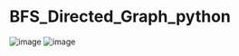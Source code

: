 # BFS_Directed_Graph_python
![image](https://user-images.githubusercontent.com/114800813/220666148-22869833-9e1a-46c1-809f-271d7c14e72b.png)
![image](https://user-images.githubusercontent.com/114800813/220666185-e9e59ed6-388b-4a6f-86a9-61d1e93ecc83.png)
